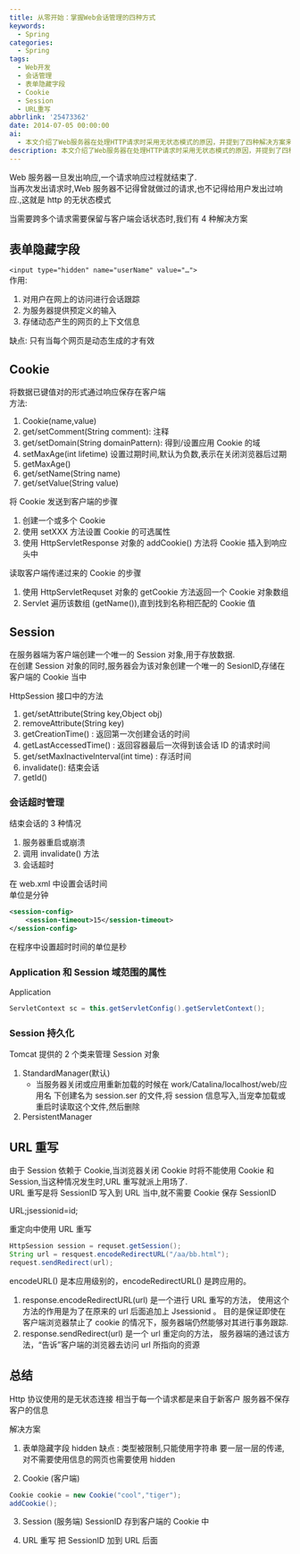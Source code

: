```yaml
---
title: 从零开始：掌握Web会话管理的四种方式
keywords:
  - Spring
categories:
  - Spring
tags:
  - Web开发
  - 会话管理
  - 表单隐藏字段
  - Cookie
  - Session
  - URL重写
abbrlink: '25473362'
date: 2014-07-05 00:00:00
ai:
  - 本文介绍了Web服务器在处理HTTP请求时采用无状态模式的原因，并提到了四种解决方案来应对需要跨多个请求保留会话状态的情况：表单隐藏字段、Cookie（客户端）、Session（服务端）和URL重写。这些方法各自有其适用场景和优缺点，其中表单隐藏字段只能用于传递字符串类型数据并受限于信息层次的传递；而Cookie则以键值对的形式保存在客户端，并支持额外属性如名称、值、域等；Session通过在服务器端创建唯一的会话对象来存储数据，并与客户端交互，提供更强大的状态管理功能。URL重写是当浏览器关闭Cookie时的一种补充解决方案，通过将SessionID嵌入到URL中，以确保即使不使用Cookie也能进行事务跟踪。
description: 本文介绍了Web服务器在处理HTTP请求时采用无状态模式的原因，并提到了四种解决方案来应对需要跨多个请求保留会话状态的情况：表单隐藏字段、Cookie（客户端）、Session（服务端）和URL重写。这些方法各自有其适用场景和优缺点，其中表单隐藏字段只能用于传递字符串类型数据并受限于信息层次的传递；而Cookie则以键值对的形式保存在客户端，并支持额外属性如名称、值、域等；Session通过在服务器端创建唯一的会话对象来存储数据，并与客户端交互，提供更强大的状态管理功能。URL重写是当浏览器关闭Cookie时的一种补充解决方案，通过将SessionID嵌入到URL中，以确保即使不使用Cookie也能进行事务跟踪。
---
```


Web 服务器一旦发出响应,一个请求响应过程就结束了.  
当再次发出请求时,Web 服务器不记得曾就做过的请求,也不记得给用户发出过响应.,这就是 http 的无状态模式

当需要跨多个请求需要保留与客户端会话状态时,我们有 4 种解决方案

## 表单隐藏字段

`<input type="hidden" name="userName" value="…">`  
作用:

1. 对用户在网上的访问进行会话跟踪
2. 为服务器提供预定义的输入
3. 存储动态产生的网页的上下文信息

缺点: 只有当每个网页是动态生成的才有效

## Cookie

将数据已键值对的形式通过响应保存在客户端  
方法:

1. Cookie(name,value)
2. get/setComment(String comment): 注释
3. get/setDomain(String domainPattern): 得到/设置应用 Cookie 的域
4. setMaxAge(int lifetime) 设置过期时间,默认为负数,表示在关闭浏览器后过期
5. getMaxAge()
6. get/setName(String name)
7. get/setValue(String value)

将 Cookie 发送到客户端的步骤

1. 创建一个或多个 Cookie
2. 使用 setXXX 方法设置 Cookie 的可选属性
3. 使用 HttpServletResponse 对象的 addCookie() 方法将 Cookie 插入到响应头中

读取客户端传递过来的 Cookie 的步骤

1. 使用 HttpServletRequset 对象的 getCookie 方法返回一个 Cookie 对象数组
2. Servlet 遍历该数组 (getName()),直到找到名称相匹配的 Cookie 值

## Session

在服务器端为客户端创建一个唯一的 Session 对象,用于存放数据.  
在创建 Session 对象的同时,服务器会为该对象创建一个唯一的 SesionID,存储在客户端的 Cookie 当中

HttpSession 接口中的方法

1. get/setAttribute(String key,Object obj)
2. removeAttribute(String key)
3. getCreationTime() : 返回第一次创建会话的时间
4. getLastAccessedTime() : 返回容器最后一次得到该会话 ID 的请求时间
5. get/setMaxInactiveInterval(int time) : 存活时间
6. invalidate(): 结束会话
7. getId()

### 会话超时管理

结束会话的 3 种情况

1. 服务器重启或崩溃
2. 调用 invalidate() 方法
3. 会话超时

在 web.xml 中设置会话时间  
单位是分钟

```xml
<session-config>
	<session-timeout>15</session-timeout>
</session-config>
```

在程序中设置超时时间的单位是秒

### Application 和 Session 域范围的属性

Application

```java
ServletContext sc = this.getServletConfig().getServletContext();
```

### Session 持久化

Tomcat 提供的 2 个类来管理 Session 对象

1. StandardManager(默认)
   - 当服务器关闭或应用重新加载的时候在 work/Catalina/localhost/web/应用名 下创建名为 session.ser 的文件,将 session 信息写入,当宠幸加载或重启时读取这个文件,然后删除
2. PersistentManager

## URL 重写

由于 Session 依赖于 Cookie,当浏览器关闭 Cookie 时将不能使用 Cookie 和 Session,当这种情况发生时,URL 重写就派上用场了.  
URL 重写是将 SessionID 写入到 URL 当中,就不需要 Cookie 保存 SessionID

URL;jsessionid=id;

重定向中使用 URL 重写

```java
HttpSession session = requset.getSession();
String url = resquest.encodeRedirectURL("/aa/bb.html");
request.sendRedirect(url);
```

encodeURL() 是本应用级别的，encodeRedirectURL() 是跨应用的。

1. response.encodeRedirectURL(url) 是一个进行 URL 重写的方法， 使用这个方法的作用是为了在原来的 url 后面追加上 Jsessionid 。 目的是保证即使在客户端浏览器禁止了 cookie 的情况下，服务器端仍然能够对其进行事务跟踪.
2. response.sendRedirect(url) 是一个 url 重定向的方法， 服务器端的通过该方法，“告诉”客户端的浏览器去访问 url 所指向的资源

## 总结

Http 协议使用的是无状态连接
相当于每一个请求都是来自于新客户
服务器不保存客户的信息

解决方案

1. 表单隐藏字段 hidden
   缺点 :
   类型被限制,只能使用字符串
   要一层一层的传递,对不需要使用信息的网页也需要使用 hidden

2. Cookie (客户端)

```java
Cookie cookie = new Cookie("cool","tiger");
addCookie();
```

3. Session (服务端)
   SessionID 存到客户端的 Cookie 中

4. URL 重写
   把 SessionID 加到 URL 后面
